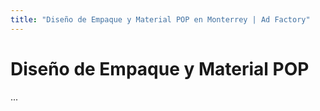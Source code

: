 ```yaml
---
title: "Diseño de Empaque y Material POP en Monterrey | Ad Factory"
---
```


# Diseño de Empaque y Material POP
...